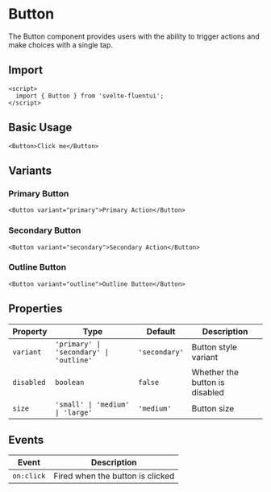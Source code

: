 # Button

The Button component provides users with the ability to trigger actions and make choices with a single tap.

## Import

```svelte
<script>
  import { Button } from 'svelte-fluentui';
</script>
```

## Basic Usage

```svelte
<Button>Click me</Button>
```

## Variants

### Primary Button
```svelte
<Button variant="primary">Primary Action</Button>
```

### Secondary Button
```svelte
<Button variant="secondary">Secondary Action</Button>
```

### Outline Button
```svelte
<Button variant="outline">Outline Button</Button>
```

## Properties

| Property | Type | Default | Description |
|----------|------|---------|-------------|
| `variant` | `'primary' \| 'secondary' \| 'outline'` | `'secondary'` | Button style variant |
| `disabled` | `boolean` | `false` | Whether the button is disabled |
| `size` | `'small' \| 'medium' \| 'large'` | `'medium'` | Button size |

## Events

| Event | Description |
|-------|-------------|
| `on:click` | Fired when the button is clicked |
